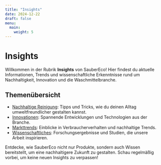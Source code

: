 ```yaml
---
title: "Insights"
date: 2024-12-22
draft: false
menu:
  main:
    weight: 5
---
```


# Insights

Willkommen in der Rubrik **Insights** von SauberEco! Hier findest du aktuelle Informationen, Trends und wissenschaftliche Erkenntnisse rund um Nachhaltigkeit, Innovation und die Waschmittelbranche.

## Themenübersicht

- [Nachhaltige Reinigung](/insights/nachhaltige-reinigung/): Tipps und Tricks, wie du deinen Alltag umweltfreundlicher gestalten kannst.
- [Innovationen](/insights/innovationen/): Spannende Entwicklungen und Technologien aus der Branche.
- [Markttrends](/insights/markttrends/): Einblicke in Verbraucherverhalten und nachhaltige Trends.
- [Wissenschaftliches](/insights/wissenschaftliches/): Forschungsergebnisse und Studien, die unsere Arbeit inspirieren.

Entdecke, wie SauberEco nicht nur Produkte, sondern auch Wissen bereitstellt, um eine nachhaltigere Zukunft zu gestalten. Schau regelmäßig vorbei, um keine neuen Insights zu verpassen!
